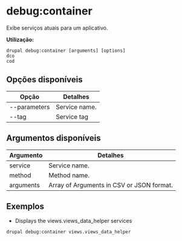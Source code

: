 # debug:container
Exibe serviços atuais para um aplicativo.

**Utilização:**
```
drupal debug:container [arguments] [options]
dco
cod
```

## Opções disponíveis
Opção | Detalhes
-------|-------------
--parameters | Service name.
--tag | Service tag 

## Argumentos disponíveis
Argumento | Detalhes
---------|-------------
service | Service name.
method | Method name.
arguments | Array of Arguments in CSV or JSON format.

## Exemplos
* Displays the views.views_data_helper services
```
drupal debug:container views.views_data_helper
```
